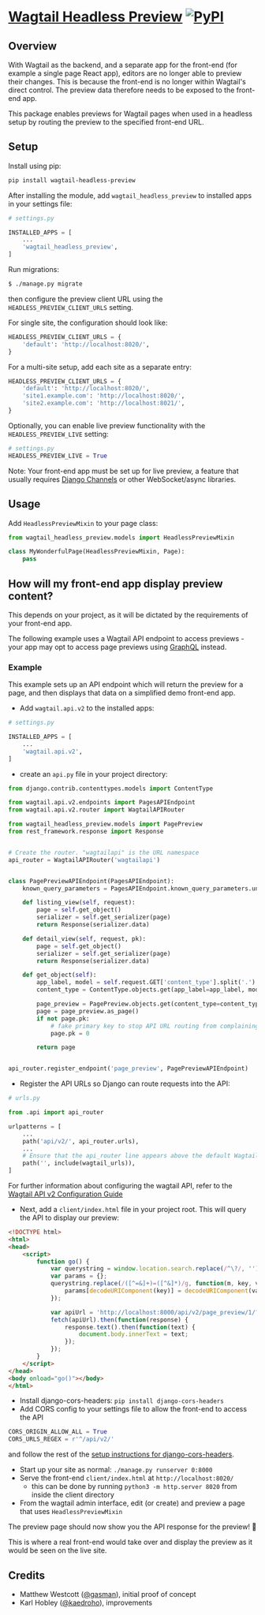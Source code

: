 # [Wagtail Headless Preview](https://pypi.org/project/wagtail-headless-preview/) [![PyPI](https://img.shields.io/pypi/v/wagtail-headless-preview.svg)](https://pypi.org/project/wagtail-headless-preview/)

## Overview

With Wagtail as the backend, and a separate app for the front-end (for example a single page React app), editors are no longer able to preview their changes. This is because the front-end is no longer within Wagtail's direct control. The preview data therefore needs to be exposed to the front-end app.

This package enables previews for Wagtail pages when used in a headless setup by routing the preview to the specified front-end URL.

## Setup

Install using pip:
```sh
pip install wagtail-headless-preview
```

After installing the module, add `wagtail_headless_preview` to installed apps in your settings file:

```python
# settings.py

INSTALLED_APPS = [
    ...
    'wagtail_headless_preview',
]
```

Run migrations:

```sh
$ ./manage.py migrate
```

then configure the preview client URL using the `HEADLESS_PREVIEW_CLIENT_URLS` setting.

For single site, the configuration should look like:

```python
HEADLESS_PREVIEW_CLIENT_URLS = {
    'default': 'http://localhost:8020/',
}
```

For a multi-site setup, add each site as a separate entry:

```python
HEADLESS_PREVIEW_CLIENT_URLS = {
    'default': 'http://localhost:8020/',
    'site1.example.com': 'http://localhost:8020/',
    'site2.example.com': 'http://localhost:8021/',
}
```

Optionally, you can enable live preview functionality with the `HEADLESS_PREVIEW_LIVE` setting:

```python
# settings.py
HEADLESS_PREVIEW_LIVE = True
```

Note: Your front-end app must be set up for live preview, a feature that usually requires [Django Channels](https://github.com/django/channels/) or other WebSocket/async libraries. 

## Usage

Add `HeadlessPreviewMixin` to your page class:

```python
from wagtail_headless_preview.models import HeadlessPreviewMixin

class MyWonderfulPage(HeadlessPreviewMixin, Page):
    pass
```

## How will my front-end app display preview content?

This depends on your project, as it will be dictated by the requirements of your front-end app.

The following example uses a Wagtail API endpoint to access previews - 
your app may opt to access page previews using [GraphQL](https://wagtail.io/blog/getting-started-with-wagtail-and-graphql/) instead.

### Example

This example sets up an API endpoint which will return the preview for a page, and then displays that data on a simplified demo front-end app.

* Add `wagtail.api.v2` to the installed apps:
```python
# settings.py

INSTALLED_APPS = [
    ...
    'wagtail.api.v2',
]
```

* create an `api.py` file in your project directory:
```python
from django.contrib.contenttypes.models import ContentType

from wagtail.api.v2.endpoints import PagesAPIEndpoint
from wagtail.api.v2.router import WagtailAPIRouter

from wagtail_headless_preview.models import PagePreview
from rest_framework.response import Response


# Create the router. "wagtailapi" is the URL namespace
api_router = WagtailAPIRouter('wagtailapi')


class PagePreviewAPIEndpoint(PagesAPIEndpoint):
    known_query_parameters = PagesAPIEndpoint.known_query_parameters.union(['content_type', 'token'])

    def listing_view(self, request):
        page = self.get_object()
        serializer = self.get_serializer(page)
        return Response(serializer.data)

    def detail_view(self, request, pk):
        page = self.get_object()
        serializer = self.get_serializer(page)
        return Response(serializer.data)

    def get_object(self):
        app_label, model = self.request.GET['content_type'].split('.')
        content_type = ContentType.objects.get(app_label=app_label, model=model)

        page_preview = PagePreview.objects.get(content_type=content_type, token=self.request.GET['token'])
        page = page_preview.as_page()
        if not page.pk:
            # fake primary key to stop API URL routing from complaining
            page.pk = 0

        return page


api_router.register_endpoint('page_preview', PagePreviewAPIEndpoint)
```

* Register the API URLs so Django can route requests into the API:

```python
# urls.py

from .api import api_router

urlpatterns = [
    ...
    path('api/v2/', api_router.urls),
    ...
    # Ensure that the api_router line appears above the default Wagtail page serving route
    path('', include(wagtail_urls)),
]
```

For further information about configuring the wagtail API, refer to the [Wagtail API v2 Configuration Guide](https://docs.wagtail.io/en/stable/advanced_topics/api/v2/configuration.html)

* Next, add a `client/index.html` file in your project root. This will query the API to display our preview:

```html
<!DOCTYPE html>
<html>
<head>
    <script>
        function go() {
            var querystring = window.location.search.replace(/^\?/, '');
            var params = {};
            querystring.replace(/([^=&]+)=([^&]*)/g, function(m, key, value) {
                params[decodeURIComponent(key)] = decodeURIComponent(value);
            });

            var apiUrl = 'http://localhost:8000/api/v2/page_preview/1/?content_type=' + encodeURIComponent(params['content_type']) + '&token=' + encodeURIComponent(params['token']) + '&format=json';
            fetch(apiUrl).then(function(response) {
                response.text().then(function(text) {
                    document.body.innerText = text;
                });
            });
        }
    </script>
</head>
<body onload="go()"></body>
</html>
```


* Install django-cors-headers: `pip install django-cors-headers`
* Add CORS config to your settings file to allow the front-end to access the API

```python
CORS_ORIGIN_ALLOW_ALL = True
CORS_URLS_REGEX = r'^/api/v2/'
 ```
 
and follow the rest of the [setup instructions for django-cors-headers](https://github.com/ottoyiu/django-cors-headers#setup).

* Start up your site as normal: `./manage.py runserver 0:8000`
* Serve the front-end `client/index.html` at `http://localhost:8020/`
   - this can be done by running `python3 -m http.server 8020` from inside the client directory
* From the wagtail admin interface, edit (or create) and preview a page that uses `HeadlessPreviewMixin`

The preview page should now show you the API response for the preview! 🎉

This is where a real front-end would take over and display the preview as it would be seen on the live site.

## Credits

- Matthew Westcott ([@gasman](https://github.com/gasman)), initial proof of concept
- Karl Hobley ([@kaedroho](https://github.com/kaedroho)), improvements
